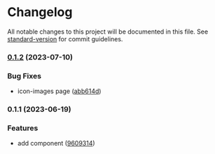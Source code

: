 # Changelog

All notable changes to this project will be documented in this file. See [standard-version](https://github.com/conventional-changelog/standard-version) for commit guidelines.

### [0.1.2](https://github.com/shinokada/svelte-boxicons/compare/v0.1.1...v0.1.2) (2023-07-10)


### Bug Fixes

* icon-images page ([abb614d](https://github.com/shinokada/svelte-boxicons/commit/abb614d16faabda4c5467b50acce0184d2e044d1))

### 0.1.1 (2023-06-19)


### Features

* add component ([9609314](https://github.com/shinokada/svelte-boxicons/commit/96093145572c0056900ec07d4527777914e81224))
